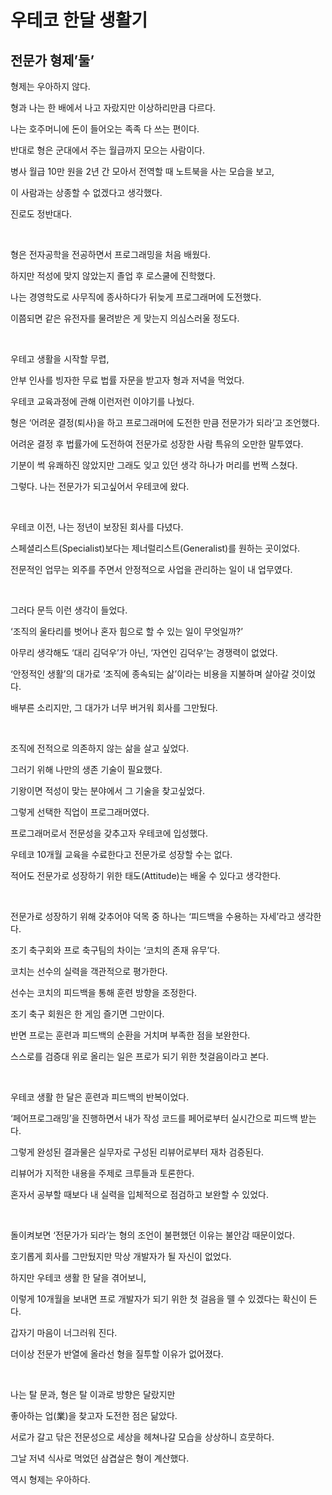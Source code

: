 # 우테코 한달 생활기

## 전문가 형제’둘’

형제는 우아하지 않다.

형과 나는 한 배에서 나고 자랐지만 이상하리만큼 다르다.

나는 호주머니에 돈이 들어오는 족족 다 쓰는 편이다.

반대로 형은 군대에서 주는 월급까지 모으는 사람이다.

병사 월급 10만 원을 2년 간 모아서 전역할 때 노트북을 사는 모습을 보고,

이 사람과는 상종할 수 없겠다고 생각했다.

진로도 정반대다.

<br>

형은 전자공학을 전공하면서 프로그래밍을 처음 배웠다.

하지만 적성에 맞지 않았는지 졸업 후 로스쿨에 진학했다.

나는 경영학도로 사무직에 종사하다가 뒤늦게 프로그래머에 도전했다.

이쯤되면 같은 유전자를 물려받은 게 맞는지 의심스러울 정도다.

<br>

우테고 생활을 시작할 무렵,

안부 인사를 빙자한 무료 법률 자문을 받고자 형과 저녁을 먹었다.

우테코 교육과정에 관해 이런저런 이야기를 나눴다.

형은 ‘어려운 결정(퇴사)을 하고 프로그래머에 도전한 만큼 전문가가 되라’고 조언했다.

어려운 결정 후 법률가에 도전하여 전문가로 성장한 사람 특유의 오만한 말투였다.

기분이 썩 유쾌하진 않았지만 그래도 잊고 있던 생각 하나가 머리를 번쩍 스쳤다.

그렇다. 나는 전문가가 되고싶어서 우테코에 왔다.

<br>

우테코 이전, 나는 정년이 보장된 회사를 다녔다.

스페셜리스트(Specialist)보다는 제너럴리스트(Generalist)를 원하는 곳이었다.

전문적인 업무는 외주를 주면서 안정적으로 사업을 관리하는 일이 내 업무였다.

<br>

그러다 문득 이런 생각이 들었다.

‘조직의 울타리를 벗어나 혼자 힘으로 할 수 있는 일이 무엇일까?’

아무리 생각해도 ‘대리 김덕우’가 아닌, ‘자연인 김덕우’는 경쟁력이 없었다.

‘안정적인 생활’의 대가로 ‘조직에 종속되는 삶’이라는 비용을 지불하며 살아갈 것이었다.

배부른 소리지만, 그 대가가 너무 버거워 회사를 그만뒀다.

<br>

조직에 전적으로 의존하지 않는 삶을 살고 싶었다.

그러기 위해 나만의 생존 기술이 필요했다.

기왕이면 적성이 맞는 분야에서 그 기술을 찾고싶었다.

그렇게 선택한 직업이 프로그래머였다.

프로그래머로서 전문성을 갖추고자 우테코에 입성했다.

우테코 10개월 교육을 수료한다고 전문가로 성장할 수는 없다.

적어도 전문가로 성장하기 위한 태도(Attitude)는 배울 수 있다고 생각한다.

<br>

전문가로 성장하기 위해 갖추어야 덕목 중 하나는 ‘피드백을 수용하는 자세’라고 생각한다.

조기 축구회와 프로 축구팀의 차이는 ‘코치의 존재 유무’다.

코치는 선수의 실력을 객관적으로 평가한다.

선수는 코치의 피드백을 통해 훈련 방향을 조정한다.

조기 축구 회원은 한 게임 즐기면 그만이다.

반면 프로는 훈련과 피드백의 순환을 거치며 부족한 점을 보완한다.

스스로를 검증대 위로 올리는 일은 프로가 되기 위한 첫걸음이라고 본다.

<br>

우테코 생활 한 달은 훈련과 피드백의 반복이었다.

‘페어프로그래밍’을 진행하면서 내가 작성 코드를 페어로부터 실시간으로 피드백 받는다.

그렇게 완성된 결과물은 실무자로 구성된 리뷰어로부터 재차 검증된다.

리뷰어가 지적한 내용을 주제로 크루들과 토론한다.

혼자서 공부할 때보다 내 실력을 입체적으로 점검하고 보완할 수 있었다.

<br>

돌이켜보면 ‘전문가가 되라’는 형의 조언이 불편했던 이유는 불안감 때문이었다.

호기롭게 회사를 그만뒀지만 막상 개발자가 될 자신이 없었다.

하지만 우테코 생활 한 달을 겪어보니,

이렇게 10개월을 보내면 프로 개발자가 되기 위한 첫 걸음을 뗄 수 있겠다는 확신이 든다.

갑자기 마음이 너그러워 진다.

더이상 전문가 반열에 올라선 형을 질투할 이유가 없어졌다.

<br>

나는 탈 문과, 형은 탈 이과로 방향은 달랐지만

좋아하는 업(業)을 찾고자 도전한 점은 닮았다.

서로가 갈고 닦은 전문성으로 세상을 헤쳐나갈 모습을 상상하니 흐뭇하다.

그날 저녁 식사로 먹었던 삼겹살은 형이 계산했다.

역시 형제는 우아하다.